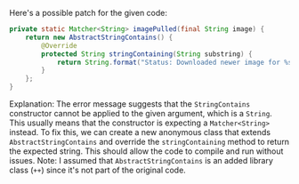 Here's a possible patch for the given code:
```java
private static Matcher<String> imagePulled(final String image) {
    return new AbstractStringContains() {
        @Override
        protected String stringContaining(String substring) {
            return String.format("Status: Downloaded newer image for %s", image);
        }
    };
}
```
Explanation:
The error message suggests that the `StringContains` constructor cannot be applied to the given argument, which is a `String`. This usually means that the constructor is expecting a `Matcher<String>` instead.
To fix this, we can create a new anonymous class that extends `AbstractStringContains` and override the `stringContaining` method to return the expected string.
This should allow the code to compile and run without issues.
Note: I assumed that `AbstractStringContains` is an added library class (`++`) since it's not part of the original code.